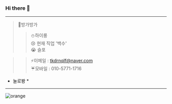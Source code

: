 ### Hi there 👋
<hr>

>🥨방가방가
>>:snowman:하이룽<br>
>>:cry: 현재 직업 '백수'<br>
>>:sob: 슬포

>>:zap:이메일 : tkdrnqlf@naver.com <br>
>>:umbrella:모바일 : 010-5771-1716

* 눌로봥 *
---

![orange](https://img.shields.io/static/v1?&message=orange&color=orange)


<!--
**kangjiseo/kangjiseo** is a ✨ _special_ ✨ repository because its `README.md` (this file) appears on your GitHub profile.

Here are some ideas to get you started:

- 🔭 I’m currently working on ...
- 🌱 I’m currently learning ...
- 👯 I’m looking to collaborate on ...
- 🤔 I’m looking for help with ...
- 💬 Ask me about ...
- 📫 How to reach me: ...
- 😄 Pronouns: ...
- ⚡ Fun fact: ...
-->
